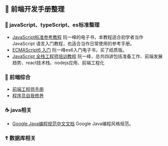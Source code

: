 ## 📖 前端开发手册整理
### 🎃 javaScript、typeScript、es标准整理
* [JavaScript标准参考教程](https://wangdoc.com/javascript/) 阮一峰的电子书，本教程适合初学者当作 JavaScript 语言入门教程，也适合当作日常使用的参考手册。
* [ECMAScript6 入门](http://es6.ruanyifeng.com/#docs/intro) 阮一峰es6入门电子书，买了纸质版。
* [JavaScript 全栈工程师培训教程](http://www.ruanyifeng.com/blog/2016/11/javascript.html) 阮一峰，总共四讲包括准备工作、前端发展趋势、react技术栈、nodejs应用、前端工程化
### 🍔 前端综合
* [前端工程师手册](https://leohxj.gitbooks.io/front-end-database/content/html-and-css-basic/index.html) 
* [程序员自我修养](https://leohxj.gitbooks.io/a-programmer-prepares/content/)
### ☕️ java相关
* [Google Java编程规范中文文档](https://jervyshi.gitbooks.io/google-java-styleguide-zh/content/javadoc/index.html) Google Java编程风格规范。
### ☦️ 数据库相关